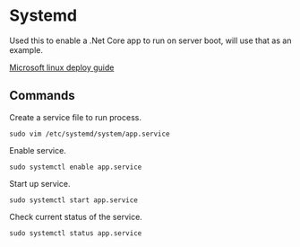 # Systemd

Used this to enable a .Net Core app to run on server boot, will use that as an example.

[Microsoft linux deploy guide](https://docs.microsoft.com/en-us/aspnet/core/host-and-deploy/linux-apache?view=aspnetcore-3.1)

## Commands

Create a service file to run process.

```
sudo vim /etc/systemd/system/app.service
```

Enable service.

```
sudo systemctl enable app.service
```

Start up service.

```
sudo systemctl start app.service
```

Check current status of the service.

```
sudo systemctl status app.service
```
